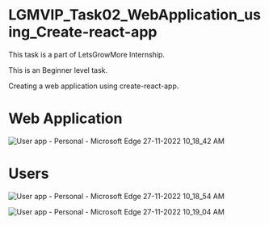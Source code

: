 # LGMVIP_Task02_WebApplication_using_Create-react-app


This task is a part of LetsGrowMore Internship. 

This is an Beginner level task. 

Creating a web application using create-react-app.

# Web Application

![User app - Personal - Microsoft​ Edge 27-11-2022 10_18_42 AM](https://user-images.githubusercontent.com/85254301/204121196-82d39cf4-9df7-4328-bec7-30e7f961be79.png)

# Users

![User app - Personal - Microsoft​ Edge 27-11-2022 10_18_54 AM](https://user-images.githubusercontent.com/85254301/204121210-aa6bb49f-2e36-464b-952d-c3fe7fbb2731.png)

![User app - Personal - Microsoft​ Edge 27-11-2022 10_19_04 AM](https://user-images.githubusercontent.com/85254301/204121217-cd7cd957-c36b-41f7-92ed-75fdba19c38a.png)

